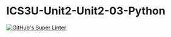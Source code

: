 # ICS3U-Unit2-Unit2-03-Python

[![GitHub's Super Linter](https://github.com/Samuel-Webster-178/ICS3U-Assignment-03-Python/workflows/GitHub's%20Super%20Linter/badge.svg)](https://github.com/Samuel-Webster-178/ICS3U-Assignment-03-Python/actions)
